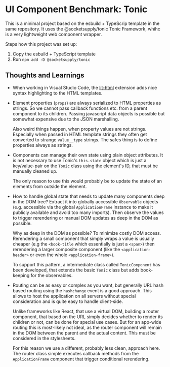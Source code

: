 UI Component Benchmark: Tonic
=============================

This is a minimal project based on the esbuild + TypeScrip template in the same
repository. It uses the @socketsupply/tonic Tonic Framework, whihc is a very
lightweight web component wrapper.

Steps how this project was set up:

1. Copy the esbuild + TypeScript template
2. Run `npm add -D @socketsupply/tonic`

Thoughts and Learnings
----------------------

* When working in Visual Studio Code, the [lit-html](https://marketplace.visualstudio.com/items?itemName=bierner.lit-html)
  extension adds nice syntax highlighting to the HTML templates.

* Element properties (`props`) are always serialized to HTML properties as strings.
  So we cannot pass callback functions etc. from a parent component to its children.
  Passing javascript data objects is possible but somewhat expensive due to the
  JSON marshalling.

  Also weird things happen, when property values are not strings. Especially when
  passed in HTML template strings they often get converted to strange `value__type`
  strings. The safes thing is to define properties always as strings.
  
* Components can manage their own state using plain object attributes. It is not
  necessary to use Tonic's `this.state` object which is just a key/value-pair on
  the `Tonic` class using the element's ID, that must be manually cleaned up.

  The only reason to use this would probably be to update the state of an elements
  from outside the element.

* How to handle global state that needs to update many components deep in the DOM tree?
  Extract it into globally accessible `Observable` objects (e.g. accessible via the global
  `ApplicationFrame` instance to make it publicly available and avoid too many imports).
  Then observe the values to trigger rerendering or manual DOM updates as deep in the DOM
  as possible.

  Why as deep in the DOM as possible? To minimize costly DOM access. Rerendering a small
  component that simply wraps a value is usually cheaper (e.g the `<book-title` which
  essentially is just a `<span>`) then rerendering a larger composite component (like the
  `<application-header>` or even the whole `<application-frame>`).

  To support this pattern, a intermediate class called `TonicComponent` has been developed,
  that extends the basic `Tonic` class but adds book-keeping for the observables.

* Routing can be as easy or complex as you want, but generally URL hash based routing using
  the `hashchange` event is a good approach. This allows to host the application on all servers
  without special consideration and is quite easy to handle client-side.

  Unlike frameworks like React, that use a virtual DOM, building a router component, that
  based on the URL simply decides whether to render its children or not, can be done for
  special use cases. But for an app-wide routing this is most-likely not ideal, as the
  router component will remain in the DOM between the parent and the actual content.
  This must be considered in the stylesheets.

  For this reason we use a different, probably less clean, approach here. The router class
  simple executes callback methods from the `ApplicationFrame` component that trigger
  conditional rerendering.